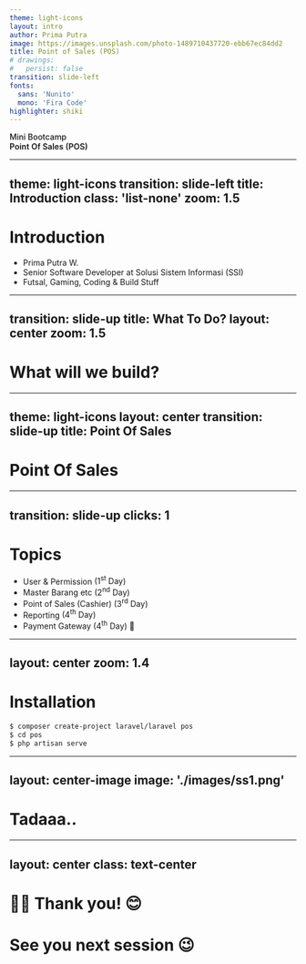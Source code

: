 ```yaml
---
theme: light-icons
layout: intro
author: Prima Putra
image: https://images.unsplash.com/photo-1489710437720-ebb67ec84dd2
title: Point of Sales (POS)
# drawings:
#   persist: false
transition: slide-left
fonts:
  sans: 'Nunito'
  mono: 'Fira Code'
highlighter: shiki
---
```


<div class="mb-4 absolute top-8 left-12">
  <span class="text-4xl text-primary-lighter text-opacity-60" style="font-weight:500;" >
    Mini Bootcamp <light-icon icon="device-desktop"/>
  </span>
  <div class="text-7xl text-white text-opacity-90" style="font-weight:600;" >
    Point Of Sales (POS)
  </div> 
</div>

<!--
Left for comment
-->

---
theme: light-icons
transition: slide-left
title: Introduction
class: 'list-none'
zoom: 1.5
---

# Introduction

<div class="mt-8">
  <ul class="list-none">
    <li><solar-user-id-bold /> <span class="font-bold text-lg">Prima Putra W.</span></li>
    <li><solar-buildings-bold /> <span class="underline">Senior Software Developer</span> at <span class="font-bold">Solusi Sistem Informasi (SSI)</span></li>
    <li><ph-game-controller-fill /> Futsal, Gaming, Coding & Build Stuff</li>
  </ul>
</div>

<!--
Here is another comment.
-->

---
transition: slide-up
title: What To Do?
layout: center
zoom: 1.5
---

# What will we build?

<!-- Another comment -->

---
theme: light-icons
layout: center
transition: slide-up
title: Point Of Sales
---

# Point Of Sales
<!-- Put ending product image here -->

---
transition: slide-up
clicks: 1
---

# Topics

<div>
  <ul class="list-none">
    <li><span v-mark.box.orange><ph-users-bold /> User & Permission <span>(1<sup>st</sup> Day)</span></span></li>
    <li><solar-box-bold /> Master Barang etc <span>(2<sup>nd</sup> Day)</span></li>
    <li><ph-cash-register /> Point of Sales (Cashier) <span>(3<sup>rd</sup> Day)</span> </li>
    <li><solar-notebook-bookmark-bold /> Reporting <span>(4<sup>th</sup> Day)</span></li>
    <li><solar-card-linear /> Payment Gateway <span>(4<sup>th</sup> Day)</span> 🤔</li>
  </ul>
</div>

---
layout: center
zoom: 1.4
---

# Installation

```sh {1|2|3}
$ composer create-project laravel/laravel pos
$ cd pos
$ php artisan serve
```

---
layout: center-image
image: './images/ss1.png'
---

# Tadaaa..

---
layout: center
class: text-center
---

# 🙏🏻 Thank you! 😊

# See you next session 😉
